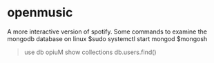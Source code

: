 # openmusic
A more interactive version of spotify.
Some commands to examine the mongodb database on linux
$sudo systemctl start mongod
$mongosh
>use db opiuM
>show collections
>db.users.find()